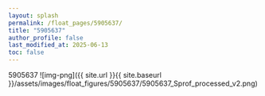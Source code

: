 ```yaml
---
layout: splash
permalink: /float_pages/5905637/
title: "5905637"
author_profile: false
last_modified_at: 2025-06-13
toc: false
---
```

 
5905637
![img-png]({{ site.url }}{{ site.baseurl }}/assets/images/float_figures/5905637/5905637_Sprof_processed_v2.png)